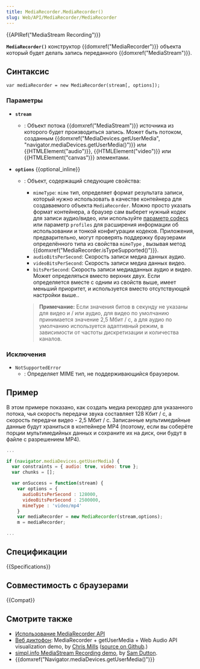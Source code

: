 ```yaml
---
title: MediaRecorder.MediaRecorder()
slug: Web/API/MediaRecorder/MediaRecorder
---
```


{{APIRef("MediaStream Recording")}}

**`MediaRecorder()`** конструктор {{domxref("MediaRecorder")}} объекта который будет делать запись переданного {{domxref("MediaStream")}}.

## Синтаксис

```
var mediaRecorder = new MediaRecorder(stream[, options]);
```

### Параметры

- **`stream`**
  - : Объект потока {{domxref("MediaStream")}} источника из которого будет производиться запись. Может быть потоком, созданным {{domxref("MediaDevices.getUserMedia", "navigator.mediaDevices.getUserMedia()")}} или {{HTMLElement("audio")}}, {{HTMLElement("video")}} или {{HTMLElement("canvas")}} элементами.
- **`options`** {{optional_inline}}

  - : Объект, содержащий следующие свойства:

    - `mimeType`: `mime` тип, определяет формат результата записи, который нужно использовать в качестве контейнера для создаваемого объекта `MediaRecorder`. Можно просто указать формат контейнера, а браузер сам выберет нужный кодек для записи аудио/видео, или используйте [параметр codecs](/ru/docs/Web/Media/Formats/codecs_parameter) или параметр `profiles` для расширения информации об использовании и тонкой конфигурации кодеков. Приложения, предварительно, могут проверять поддержку браузерами определённого типа из свойства `mimeType` , вызывая метод {{domxref("MediaRecorder.isTypeSupported()")}}.
    - `audioBitsPerSecond`: Скорость записи медиа данных аудио.
    - `videoBitsPerSecond`: Скорость записи медиа данных видео.
    - `bitsPerSecond`: Скорость записи медиаданных аудио и видео. Может определяться вместо верхних двух. Если определяется вместе с одним из свойств выше, имеет меньший приоритет, и используется вместо отсутствующей настройки выше..

    > **Примечание:** Если значения битов в секунду не указаны для видео и / или аудио, для видео по умолчанию принимается значение 2,5 Мбит / с, а для аудио по умолчанию используется адаптивный режим, в зависимости от частоты дискретизации и количества каналов.

### Исключения

- `NotSupportedError`
  - : Определяет MIME тип, не поддерживающийся браузером.

## Пример

В этом примере показано, как создать медиа рекордер для указанного потока, чья скорость передачи звука составляет 128 Кбит / с, а скорость передачи видео - 2,5 Мбит / с. Записанные мультимедийные данные будут храниться в контейнере MP4 (поэтому, если вы соберёте порции мультимедийных данных и сохраните их на диск, они будут в файле с разрешением MP4).

```js
...

if (navigator.mediaDevices.getUserMedia) {
  var constraints = { audio: true, video: true };
  var chunks = [];

  var onSuccess = function(stream) {
    var options = {
      audioBitsPerSecond : 128000,
      videoBitsPerSecond : 2500000,
      mimeType : 'video/mp4'
    }
    var mediaRecorder = new MediaRecorder(stream,options);
    m = mediaRecorder;

...
```

## Спецификации

{{Specifications}}

## Совместимость с браузерами

{{Compat}}

## Смотрите также

- [Использование MediaRecorder API](/ru/docs/Web/API/MediaRecorder_API/Using_the_MediaRecorder_API)
- [Веб диктофон](http://mdn.github.io/web-dictaphone/): MediaRecorder + getUserMedia + Web Audio API visualization demo, by [Chris Mills](https://twitter.com/chrisdavidmills) ([source on Github](https://github.com/mdn/web-dictaphone/).)
- [simpl.info MediaStream Recording demo](http://simpl.info/mediarecorder/), by [Sam Dutton](https://twitter.com/sw12).
- {{domxref("Navigator.mediaDevices.getUserMedia()")}}
